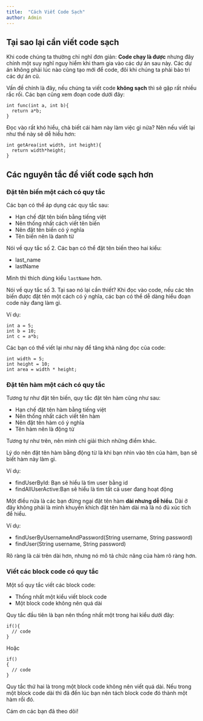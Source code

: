 ```yaml
---
title:  "Cách Viết Code Sạch"
author: Admin
---
```


## Tại sao lại cần viết code sạch

Khi code chúng ta thường chỉ nghĩ đơn giản: **Code chạy là được** nhưng đây chính một suy nghĩ nguy hiểm khi tham gia vào các dự án sau này. Các dự án không phải lúc nào cũng tạo mới để code, đôi khi chúng ta phải bảo trì các dự án cũ.

Vấn đề chính là đây, nếu chúng ta viết code **không sạch** thì sẽ gặp rất nhiều rắc rối. Các bạn cũng xem đoạn code dưới đây:

```
int func(int a, int b){
  return a*b;
}
```

Đọc vào rất khó hiểu, chả biết cái hàm này làm việc gì nửa? Nên nếu viết lại như thế này sẽ dễ hiểu hơn:

```
int getArea(int width, int height){
  return width*height;
}
```

## Các nguyên tắc để viết code sạch hơn

### Đặt tên biến một cách có quy tắc

Các bạn có thể áp dụng các quy tắc sau:

- Hạn chế đặt tên biến bằng tiếng việt
- Nên thống nhất cách viết tên biến
- Nên đặt tên biến có ý nghĩa
- Tên biến nên là danh từ

Nói về quy tắc số 2. Các bạn có thể đặt tên biến theo hai kiểu:
- last_name
- lastName

Mình thì thích dùng kiểu `lastName` hơn.

Nói về quy tắc số 3. Tại sao nó lại cần thiết? Khi đọc vào code, nếu các tên biến được đặt tên một cách có ý nghĩa, các bạn có thể dễ dàng hiểu đoạn code này đang làm gì.

Ví dụ:

```
int a = 5;
int b = 10;
int c = a*b;
```

Các bạn có thể viết lại như này để tăng khả năng đọc của code:

```
int width = 5;
int height = 10;
int area = width * height;
```

### Đặt tên hàm một cách có quy tắc

Tương tự như đặt tên biến, quy tắc đặt tên hàm cũng như sau:

- Hạn chế đặt tên hàm bằng tiếng việt
- Nên thống nhất cách viết tên hàm
- Nên đặt tên hàm có ý nghĩa
- Tên hàm nên là động từ

Tương tự như trên, nên mình chỉ giải thích những điểm khác.

Lý do nên đặt tên hàm bằng động từ là khi bạn nhìn vào tên của hàm, bạn sẽ biết hàm này làm gì.

Ví dụ:

- findUserById: Bạn sẽ hiểu là tìm user bằng id
- findAllUserActive:Bạn sẽ hiểu là tìm tất cả user đang hoạt động

Một điều nửa là các bạn đừng ngại đặt tên hàm **dài nhưng dễ hiểu**. Dài ở đây không phải là mình khuyến khích đặt tên hàm dài mà là nó đủ xúc tích để hiểu.

Ví dụ:

- findUserByUsernameAndPassword(String username, String password)
- findUser(String username, String password)

Rõ ràng là cái trên dài hơn, nhưng nó mô tả chức năng của hàm rõ ràng hơn.

### Viết các block code có quy tắc

Một số quy tắc viết các block code:

- Thống nhất một kiểu viết block code
- Một block code không nên quá dài

Quy tắc đầu tiên là bạn nên thống nhất một trong hai kiểu dưới đây:

```
if(){
  // code
}
```

Hoặc

```
if()
{
  // code
}
```

Quy tắc thứ hai là trong một block code không nên viết quá dài. Nếu trong một block code dài thì đã đến lúc bạn nên tách block code đó thành một hàm rồi đó.

Cám ơn các bạn đã theo dõi!